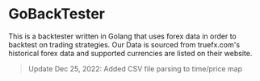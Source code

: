 # GoBackTester
This is a backtester written in Golang that uses forex data in order to backtest on trading strategies. Our Data is sourced from truefx.com's historical forex data and supported currencies are listed on their website.
> Update Dec 25, 2022: Added CSV file parsing to time/price map
